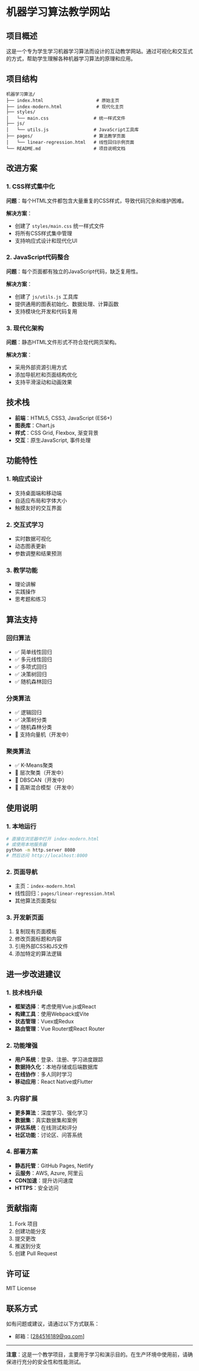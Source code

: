 # 机器学习算法教学网站

## 项目概述

这是一个专为学生学习机器学习算法而设计的互动教学网站。通过可视化和交互式的方式，帮助学生理解各种机器学习算法的原理和应用。

## 项目结构

```
机器学习算法/
├── index.html                    # 原始主页
├── index-modern.html             # 现代化主页
├── styles/
│   └── main.css                 # 统一样式文件
├── js/
│   └── utils.js                 # JavaScript工具库
├── pages/                       # 算法教学页面
│   └── linear-regression.html   # 线性回归示例页面
└── README.md                    # 项目说明文档
```

## 改进方案

### 1. CSS样式集中化

**问题**：每个HTML文件都包含大量重复的CSS样式，导致代码冗余和维护困难。

**解决方案**：
- 创建了 `styles/main.css` 统一样式文件
- 将所有CSS样式集中管理
- 支持响应式设计和现代化UI

### 2. JavaScript代码整合

**问题**：每个页面都有独立的JavaScript代码，缺乏复用性。

**解决方案**：
- 创建了 `js/utils.js` 工具库
- 提供通用的图表初始化、数据处理、计算函数
- 支持模块化开发和代码复用

### 3. 现代化架构

**问题**：静态HTML文件形式不符合现代网页架构。

**解决方案**：
- 采用外部资源引用方式
- 添加导航栏和页面结构优化
- 支持平滑滚动和动画效果

## 技术栈

- **前端**：HTML5, CSS3, JavaScript (ES6+)
- **图表库**：Chart.js
- **样式**：CSS Grid, Flexbox, 渐变背景
- **交互**：原生JavaScript, 事件处理

## 功能特性

### 1. 响应式设计
- 支持桌面端和移动端
- 自适应布局和字体大小
- 触摸友好的交互界面

### 2. 交互式学习
- 实时数据可视化
- 动态图表更新
- 参数调整和结果预测

### 3. 教学功能
- 理论讲解
- 实践操作
- 思考题和练习

## 算法支持

### 回归算法
- ✅ 简单线性回归
- ✅ 多元线性回归
- ✅ 多项式回归
- ✅ 决策树回归
- ✅ 随机森林回归

### 分类算法
- ✅ 逻辑回归
- ✅ 决策树分类
- ✅ 随机森林分类
- 🔄 支持向量机（开发中）

### 聚类算法
- ✅ K-Means聚类
- 🔄 层次聚类（开发中）
- 🔄 DBSCAN（开发中）
- 🔄 高斯混合模型（开发中）

## 使用说明

### 1. 本地运行
```bash
# 直接在浏览器中打开 index-modern.html
# 或使用本地服务器
python -m http.server 8080
# 然后访问 http://localhost:8000
```

### 2. 页面导航
- 主页：`index-modern.html`
- 线性回归：`pages/linear-regression.html`
- 其他算法页面类似

### 3. 开发新页面
1. 复制现有页面模板
2. 修改页面标题和内容
3. 引用外部CSS和JS文件
4. 添加特定的算法逻辑

## 进一步改进建议

### 1. 技术栈升级
- **框架选择**：考虑使用Vue.js或React
- **构建工具**：使用Webpack或Vite
- **状态管理**：Vuex或Redux
- **路由管理**：Vue Router或React Router

### 2. 功能增强
- **用户系统**：登录、注册、学习进度跟踪
- **数据持久化**：本地存储或后端数据库
- **在线协作**：多人同时学习
- **移动应用**：React Native或Flutter

### 3. 内容扩展
- **更多算法**：深度学习、强化学习
- **数据集**：真实数据集和案例
- **评估系统**：在线测试和评分
- **社区功能**：讨论区、问答系统

### 4. 部署方案
- **静态托管**：GitHub Pages, Netlify
- **云服务**：AWS, Azure, 阿里云
- **CDN加速**：提升访问速度
- **HTTPS**：安全访问

## 贡献指南

1. Fork 项目
2. 创建功能分支
3. 提交更改
4. 推送到分支
5. 创建 Pull Request

## 许可证

MIT License

## 联系方式

如有问题或建议，请通过以下方式联系：
- 邮箱：[284516189@qq.com]


---

**注意**：这是一个教学项目，主要用于学习和演示目的。在生产环境中使用前，请确保进行充分的安全性和性能测试。 